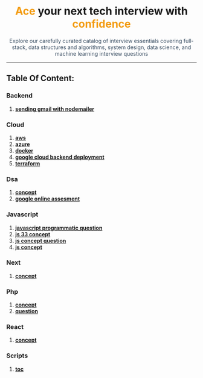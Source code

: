<div align="center">
    <h1><span style="color:#f39c12;">Ace</span> your next tech interview with <span style="color:#f39c12;">confidence</span></h1>
    <p style="color:#34495e; max-width: 800px;">Explore our carefully curated catalog of interview essentials covering full-stack, data structures and algorithms, system design, data science, and machine learning interview questions</p>
</div>

---

## Table Of Content:
### Backend
1. **[sending gmail with nodemailer](backend/sending_gmail_with_nodemailer)**
  
### Cloud
1. **[aws](cloud/aws)**
1. **[azure](cloud/azure)**
1. **[docker](cloud/docker)**
1. **[google cloud backend deployment](cloud/google_cloud_backend_deployment)**
1. **[terraform](cloud/terraform)**
  
### Dsa
1. **[concept](dsa/concept)**
1. **[google online assesment](dsa/google_online_assesment)**
  
### Javascript
1. **[javascript programmatic question](javascript/javascript-programmatic-question)**
1. **[js 33 concept](javascript/js-33-concept)**
1. **[js concept question](javascript/js-concept-question)**
1. **[js concept](javascript/js-concept)**
  
### Next
1. **[concept](next/concept)**
  
### Php
1. **[concept](php/concept)**
1. **[question](php/question)**
  
### React
1. **[concept](react/concept)**
  
### Scripts
1. **[toc](scripts/toc)**
  